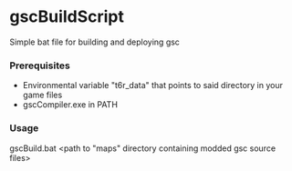 # gscBuildScript
Simple bat file for building and deploying gsc

### Prerequisites
- Environmental variable "t6r_data" that points to said directory in your game files
- gscCompiler.exe in PATH
### Usage
gscBuild.bat <path to "maps" directory containing modded gsc source files>